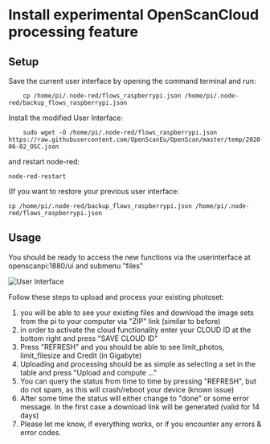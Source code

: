 # Install experimental OpenScanCloud processing feature

## Setup

Save the current user interface by opening the command terminal and run:
```
	cp /home/pi/.node-red/flows_raspberrypi.json /home/pi/.node-red/backup_flows_raspberrypi.json
```

Install the modified User Interface:
```
	sudo wget -O /home/pi/.node-red/flows_raspberrypi.json https://raw.githubusercontent.com/OpenScanEu/OpenScan/master/temp/2020-06-02_OSC.json
```
  
and restart node-red:
```
node-red-restart
```

(If you want to restore your previous user interface:
```
cp /home/pi/.node-red/backup_flows_raspberrypi.json /home/pi/.node-red/flows_raspberrypi.json
```

## Usage

You should be ready to access the new functions via the userinterface at openscanpi:1880/ui and submenu "files"

![User Interface](https://i.imgur.com/LKgPVJb.png)

Follow these steps to upload and process your existing photoset:
1.	you will be able to see your existing files and download the image sets from the pi to your computer via "ZIP" link (similar to before)
2.	in order to activate the cloud functionality enter your CLOUD ID at the bottom right and press "SAVE CLOUD ID" 
3.	Press "REFRESH" and you should be able to see limit_photos, limit_filesize and Credit (in Gigabyte)
4.	Uploading and processing should be as simple as selecting a set in the table and press "Upload and compute …"
5.	You can query the status from time to time by pressing "REFRESH", but do not spam, as this will crash/reboot your device (known issue)
6.  After some time the status will either change to "done" or some error message. In the first case a download link will be generated (valid for 14 days)
7.	Please let me know, if everything works, or if you encounter any errors & error codes.

